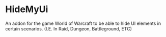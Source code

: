 # HideMyUi
An addon for the game World of Warcraft to be able to hide UI elements in certain scenarios. (I.E. In Raid, Dungeon, Battleground, ETC)
